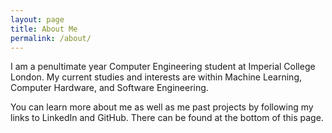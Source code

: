```yaml
---
layout: page
title: About Me
permalink: /about/
---
```


I am a penultimate year Computer Engineering student at Imperial College London. My current studies and interests are within Machine Learning, Computer Hardware, and Software Engineering.

You can learn more about me as well as me past projects by following my links to LinkedIn and GitHub. There can be found at the bottom of this page.

